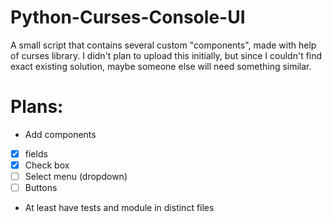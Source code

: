 # Python-Curses-Console-UI
A small script that contains several custom "components", made with help of curses library.
I didn't plan to upload this initially, but since I couldn't find exact existing solution, maybe someone else will need something similar.

# Plans:
- Add components
- [X] fields
- [X] Check box
- [ ] Select menu (dropdown)
- [ ] Buttons
- At least have tests and module in distinct files
